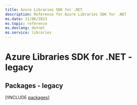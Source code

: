 ```yaml
---
title: Azure Libraries SDK for .NET
description: Reference for Azure Libraries SDK for .NET
ms.date: 11/06/2023
ms.topic: reference
ms.devlang: dotnet
ms.service: libraries
---
```

# Azure Libraries SDK for .NET - legacy
## Packages - legacy
[!INCLUDE [packages](libraries-index.md)]